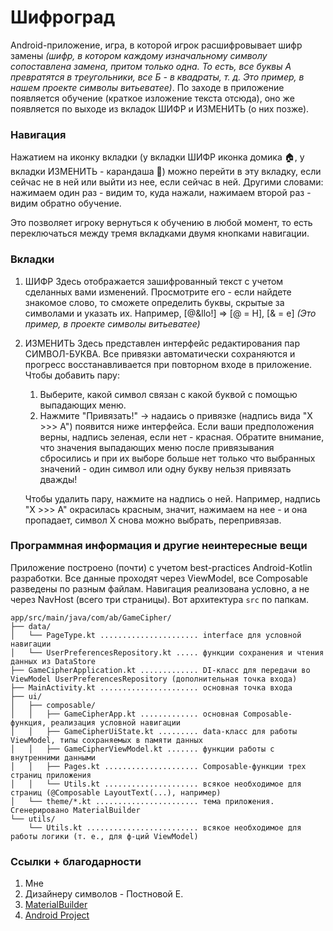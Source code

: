 # Шифроград

Android-приложение, игра, в которой игрок расшифровывает шифр замены *(шифр, в котором каждому изначальному символу сопоставлена замена, притом только одна. То есть, все буквы А превратятся в треугольники, все Б - в квадраты, т. д. Это пример, в нашем проекте символы витьеватее)*. По заходе в приложение появляется обучение (краткое изложение текста отсюда), оно же появляется по выходе из вкладок ШИФР и ИЗМЕНИТЬ (о них позже).

### Навигация

Нажатием на иконку вкладки (у вкладки ШИФР иконка домика 🏠, у вкладки ИЗМЕНИТЬ - карандаша 📝) можно перейти в эту вкладку, если сейчас не в ней или выйти из нее, если сейчас в ней. Другими словами: нажимаем один раз - видим то, куда нажали, нажимаем второй раз - видим обратно обучение.

Это позволяет игроку вернуться к обучению в любой момент, то есть переключаться между тремя вкладками двумя кнопками навигации.

### Вкладки

1. ШИФР
   Здесь отображается зашифрованный текст с учетом сделанных вами изменений. Просмотрите его - если найдете знакомое слово, то сможете определить буквы, скрытые за символами и указать их. Например, \[@&llo!\] => \[@ = H\], \[& = e\] *(Это пример, в проекте символы витьеватее)*
2. ИЗМЕНИТЬ
   Здесь представлен интерфейс редактирования пар СИМВОЛ-БУКВА. Все привязки автоматически сохраняются и прогресс восстанавливается при повторном входе в приложение. Чтобы добавить пару:

   1. Выберите, какой символ связан с какой буквой с помощью выпадающих меню.
   2. Нажмите "Привязать!" -> надаись о привязке (надпись вида "X >>> A") появится ниже интерфейса. Если ваши предположения верны, надпись зеленая, если нет - красная. Обратите внимание, что значения выпадающих меню после привязывания сбросились и при их выборе больше нет только что выбранных значений - один символ или одну букву нельзя привязать дважды!

   Чтобы удалить пару, нажмите на надпись о ней. Например, надпись "X >>> A" окрасилась красным, значит, нажимаем на нее - и она пропадает, символ X снова можно выбрать, перепривязав.

### Программная информация и другие неинтересные вещи

Приложение построено (почти) с учетом best-practices Android-Kotlin разработки. Все данные проходят через ViewModel, все Composable разведены по разным файлам. Навигация реализована условно, а не через NavHost (всего три страницы). Вот архитектура `src` по папкам.

```
app/src/main/java/com/ab/GameCipher/
├── data/
│   └── PageType.kt ...................... interface для условной навигации
│   └── UserPreferencesRepository.kt ..... функции сохранения и чтения данных из DataStore
├── GameCipherApplication.kt ............. DI-класс для передачи во ViewModel UserPreferencesRepository (дополнительная точка входа)
├── MainActivity.kt ...................... основная точка входа
├── ui/
│   ├── composable/
│   │   ├── GameCipherApp.kt ............. основная Composable-функция, реализация условной навигации
│   │   ├── GameCipherUiState.kt ......... data-класс для работы ViewModel, типы сохраняемых в памяти данных
│   │   ├── GameCipherViewModel.kt ....... функции работы с внутренними данными
│   │   ├── Pages.kt ..................... Composable-функции трех страниц приложения
│   │   └── Utils.kt ..................... всякое необходимое для страниц (@Composable LayoutText(...), например)
│   └── theme/*.kt ....................... тема приложения. Сгенерировано MaterialBuilder
└── utils/
    └── Utils.kt ......................... всякое необходимое для работы логики (т. е., для ф-ций ViewModel)
```

### Ссылки + благодарности

1. Мне
2. Дизайнеру символов - Постновой Е.
3. [MaterialBuilder](https://material-foundation.github.io/material-theme-builder/)
4. [Android Project](https://www.android.com/)

